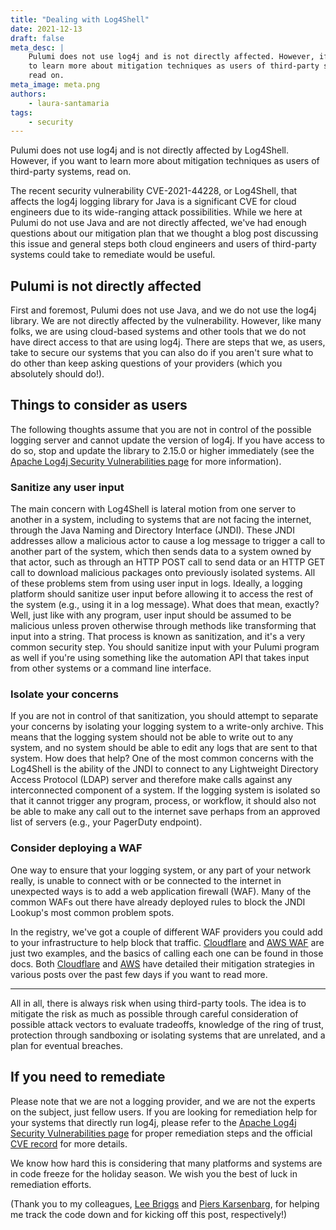```yaml
---
title: "Dealing with Log4Shell"
date: 2021-12-13
draft: false
meta_desc: |
    Pulumi does not use log4j and is not directly affected. However, if you want
    to learn more about mitigation techniques as users of third-party systems,
    read on.
meta_image: meta.png
authors:
    - laura-santamaria
tags:
    - security
---
```


Pulumi does not use log4j and is not directly affected by Log4Shell. However, if
you want to learn more about mitigation techniques as users of third-party
systems, read on.

The recent security vulnerability CVE-2021-44228, or Log4Shell, that affects the
log4j logging library for Java is a significant CVE for cloud engineers due to
its wide-ranging attack possibilities. While we here at Pulumi do not use Java
and are not directly affected, we've had enough questions about our mitigation
plan that we thought a blog post discussing this issue and general steps both
cloud engineers and users of third-party systems could take to remediate would
be useful.

<!-- more -->

## Pulumi is not directly affected

First and foremost, Pulumi does not use Java, and we do not use the log4j
library. We are not directly affected by the vulnerability. However, like many
folks, we are using cloud-based systems and other tools that we do not have
direct access to that are using log4j. There are steps that we, as users, take
to secure our systems that you can also do if you aren't sure what to do other
than keep asking questions of your providers (which you absolutely should do!).

## Things to consider as users

The following thoughts assume that you are not in control of the possible
logging server and cannot update the version of log4j. If you have access to do
so, stop and update the library to 2.15.0 or higher immediately (see the [Apache
Log4j Security Vulnerabilities
page](https://logging.apache.org/log4j/2.x/security.html) for more information).

### Sanitize any user input

The main concern with Log4Shell is lateral motion from one server to another in
a system, including to systems that are not facing the internet, through the
Java Naming and Directory Interface (JNDI). These JNDI addresses allow a
malicious actor to cause a log message to trigger a call to another part of the
system, which then sends data to a system owned by that actor, such as through
an HTTP POST call to send data or an HTTP GET call to download malicious
packages onto previously isolated systems. All of these problems stem from using
user input in logs. Ideally, a logging platform should sanitize user input
before allowing it to access the rest of the system (e.g., using it in a log
message). What does that mean, exactly? Well, just like with any program, user
input should be assumed to be malicious unless proven otherwise through methods
like transforming that input into a string. That process is known as
sanitization, and it's a very common security step. You should sanitize input
with your Pulumi program as well if you're using something like the automation
API that takes input from other systems or a command line interface.

### Isolate your concerns

If you are not in control of that sanitization, you should attempt to separate
your concerns by isolating your logging system to a write-only archive. This
means that the logging system should not be able to write out to any system, and
no system should be able to edit any logs that are sent to that system. How does
that help? One of the most common concerns with the Log4Shell is the ability of
the JNDI to connect to any Lightweight Directory Access Protocol (LDAP) server
and therefore make calls against any interconnected component of a system. If
the logging system is isolated so that it cannot trigger any program, process,
or workflow, it should also not be able to make any call out to the internet
save perhaps from an approved list of servers (e.g., your PagerDuty endpoint).

### Consider deploying a WAF

One way to ensure that your logging system, or any part of your network really,
is unable to connect with or be connected to the internet in unexpected ways is
to add a web application firewall (WAF). Many of the common WAFs out there have
already deployed rules to block the JNDI Lookup's most common problem spots.

In the registry, we've got a couple of different WAF providers you could add to
your infrastructure to help block that traffic.
[Cloudflare](https://www.pulumi.com/registry/packages/cloudflare/) and
[AWS WAF](https://www.pulumi.com/registry/packages/aws/api-docs/waf/webacl/)
are just two examples, and the basics of calling each one can be found in those
docs. Both
[Cloudflare](https://blog.cloudflare.com/cve-2021-44228-log4j-rce-0-day-mitigation/)
and [AWS](https://aws.amazon.com/security/security-bulletins/AWS-2021-005/) have
detailed their mitigation strategies in various posts over the past few days if
you want to read more.

---

All in all, there is always risk when using third-party tools. The idea is to
mitigate the risk as much as possible through careful consideration of possible
attack vectors to evaluate tradeoffs, knowledge of the ring of trust, protection
through sandboxing or isolating systems that are unrelated, and a plan for
eventual breaches.

## If you need to remediate

Please note that we are not a logging provider, and we are not the experts on
the subject, just fellow users. If you are looking for remediation help for your
systems that directly run log4j, please refer to the [Apache Log4j Security
Vulnerabilities page](https://logging.apache.org/log4j/2.x/security.html) for
proper remediation steps and the official [CVE
record](https://cve.mitre.org/cgi-bin/cvename.cgi?name=CVE-2021-44228) for more
details.

We know how hard this is considering that many platforms and systems are in code
freeze for the holiday season. We wish you the best of luck in remediation
efforts.

 (Thank you to my colleagues,
[Lee Briggs](https://www.pulumi.com/blog/author/lee-briggs/) and
[Piers Karsenbarg](https://www.pulumi.com/blog/author/piers-karsenbarg/), for
helping me track the code down and for kicking off this post, respectively!)
